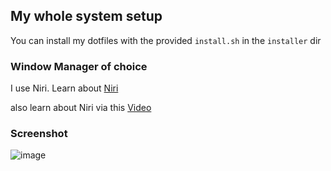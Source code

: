 ## My whole system setup
You can install my dotfiles with the provided ```install.sh``` in the ```installer``` dir

### Window Manager of choice
I use Niri. Learn about [Niri](https://github.com/YaLTeR/niri)

also learn about Niri via this [Video](https://youtu.be/z57ocWJ9jeo?si=sM1FtuB73GN_DB-a)

### Screenshot
![image](https://github.com/user-attachments/assets/fc9df63c-014f-431b-8125-20d49ef6d2f6)
